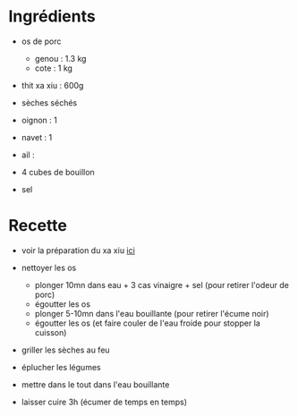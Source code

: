 # Ingrédients

- os de porc
    - genou : 1.3 kg
    - cote  : 1 kg
- thit xa xiu : 600g

- sèches séchés
- oignon    : 1
- navet     : 1
- ail       : 
- 4 cubes de bouillon 
- sel

# Recette
- voir la préparation du xa xiu [ici](xa-xiu.md)

- nettoyer les os
    - plonger 10mn dans eau + 3 cas vinaigre + sel (pour retirer l'odeur de porc)
    - égoutter les os
    - plonger 5-10mn dans l'eau bouillante (pour retirer l'écume noir)
    - égoutter les os (et faire couler de l'eau froide pour stopper la cuisson)
 
- griller les sèches au feu
- éplucher les légumes

- mettre dans le tout dans l'eau bouillante
- laisser cuire 3h (écumer de temps en temps)
